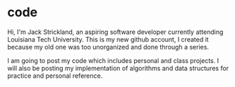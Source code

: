 # code

Hi, I'm Jack Strickland, an aspiring software developer currently attending Louisiana Tech University.
This is my new github account, I created it because my old one was too unorganized and done through a series.

I am going to post my code which includes personal and class projects. I will also be posting my implementation of algorithms and data structures for practice and personal reference.

